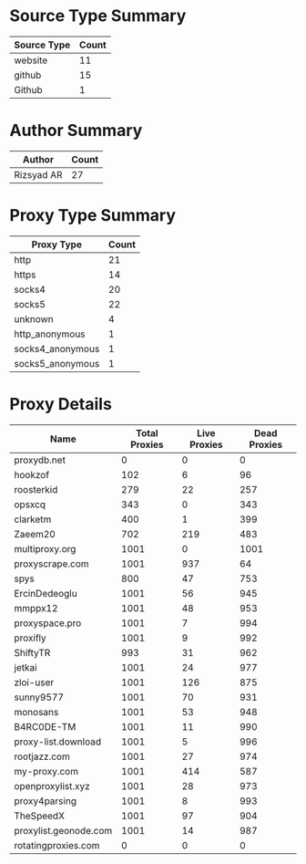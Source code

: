 # Source Type Summary

| Source Type | Count |
|-------------|-------|
| website | 11 |
| github | 15 |
| Github | 1 |


# Author Summary

| Author | Count |
|--------|-------|
| Rizsyad AR | 27 |


# Proxy Type Summary

| Proxy Type | Count |
|------------|-------|
| http | 21 |
| https | 14 |
| socks4 | 20 |
| socks5 | 22 |
| unknown | 4 |
| http_anonymous | 1 |
| socks4_anonymous | 1 |
| socks5_anonymous | 1 |


# Proxy Details

| Name | Total Proxies | Live Proxies | Dead Proxies |
|------|---------------|--------------|---------------|
| proxydb.net | 0 | 0 | 0 |
| hookzof | 102 | 6 | 96 |
| roosterkid | 279 | 22 | 257 |
| opsxcq | 343 | 0 | 343 |
| clarketm | 400 | 1 | 399 |
| Zaeem20 | 702 | 219 | 483 |
| multiproxy.org | 1001 | 0 | 1001 |
| proxyscrape.com | 1001 | 937 | 64 |
| spys | 800 | 47 | 753 |
| ErcinDedeoglu | 1001 | 56 | 945 |
| mmppx12 | 1001 | 48 | 953 |
| proxyspace.pro | 1001 | 7 | 994 |
| proxifly | 1001 | 9 | 992 |
| ShiftyTR | 993 | 31 | 962 |
| jetkai | 1001 | 24 | 977 |
| zloi-user | 1001 | 126 | 875 |
| sunny9577 | 1001 | 70 | 931 |
| monosans | 1001 | 53 | 948 |
| B4RC0DE-TM | 1001 | 11 | 990 |
| proxy-list.download | 1001 | 5 | 996 |
| rootjazz.com | 1001 | 27 | 974 |
| my-proxy.com | 1001 | 414 | 587 |
| openproxylist.xyz | 1001 | 28 | 973 |
| proxy4parsing | 1001 | 8 | 993 |
| TheSpeedX | 1001 | 97 | 904 |
| proxylist.geonode.com | 1001 | 14 | 987 |
| rotatingproxies.com | 0 | 0 | 0 |
